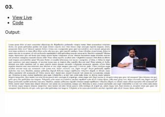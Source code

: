 ### 03.
- [View Live](https://irahuldutta02.github.io/pw-skills-fswd-ja-assignments/006-css-02/position-css/03)
- [Code](https://github.com/irahuldutta02/pw-skills-fswd-ja-assignments/tree/main/006-css-02/position-css/03/)

Output:

![output](./output.png)